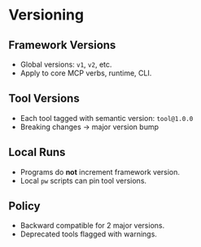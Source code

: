 # Versioning

## Framework Versions
- Global versions: `v1`, `v2`, etc.
- Apply to core MCP verbs, runtime, CLI.

## Tool Versions
- Each tool tagged with semantic version: `tool@1.0.0`
- Breaking changes → major version bump

## Local Runs
- Programs do **not** increment framework version.
- Local `pw` scripts can pin tool versions.

## Policy
- Backward compatible for 2 major versions.
- Deprecated tools flagged with warnings.